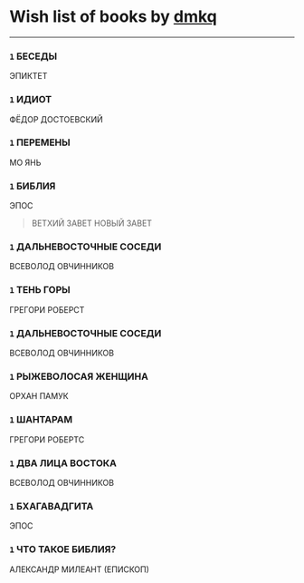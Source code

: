 # Wish list of books by [dmkq](https://www.facebook.com/app_scoped_user_id/1427317190926206/)
---

### `1` БЕСЕДЫ
ЭПИКТЕТ

### `1` ИДИОТ
ФЁДОР ДОСТОЕВСКИЙ

### `1` ПЕРЕМЕНЫ
МО ЯНЬ

### `1` БИБЛИЯ
ЭПОС
> ВЕТХИЙ ЗАВЕТ
> НОВЫЙ ЗАВЕТ

### `1` ДАЛЬНЕВОСТОЧНЫЕ СОСЕДИ
ВСЕВОЛОД ОВЧИННИКОВ

### `1` ТЕНЬ ГОРЫ
ГРЕГОРИ РОБЕРСТ

### `1` ДАЛЬНЕВОСТОЧНЫЕ СОСЕДИ
ВСЕВОЛОД ОВЧИННИКОВ

### `1` РЫЖЕВОЛОСАЯ ЖЕНЩИНА
ОРХАН ПАМУК

### `1` ШАНТАРАМ
ГРЕГОРИ РОБЕРТС

### `1` ДВА ЛИЦА ВОСТОКА
ВСЕВОЛОД ОВЧИННИКОВ

### `1` БХАГАВАДГИТА
ЭПОС

### `1` ЧТО ТАКОЕ БИБЛИЯ?
АЛЕКСАНДР МИЛЕАНТ (ЕПИСКОП)

